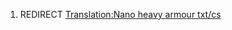 1.  REDIRECT [Translation:Nano heavy armour
    txt/cs](Translation:Nano_heavy_armour_txt/cs "wikilink")